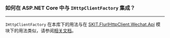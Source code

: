 ﻿### 如何在 ASP.NET Core 中与 `IHttpClientFactory` 集成？

---

`IHttpClientFactory` 在本库下的用法与在 [SKIT.FlurlHttpClient.Wechat.Api](../WechatApi/README.md) 模块下的用法类似，请参阅[相关文档](../WechatApi/Advanced_IHttpClientFactory.md)。
